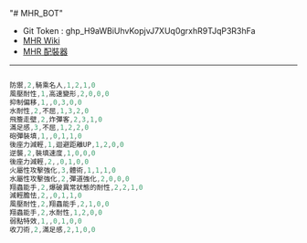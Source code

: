"# MHR_BOT"

- Git Token : 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
- [MHR Wiki](https://mhr.gameqb.net/)
- [MHR 配裝器](https://mhrise.wiki-db.com/sim/?hl=zh-hant)

---

```javascript

防禦,2,騎乘名人,1,2,1,0
風壓耐性,1,高速變形,2,0,0,0
抑制偏移,1,,0,3,0,0
水耐性,2,不屈,1,3,2,0
飛簷走壁,2,炸彈客,2,3,1,0
滿足感,3,不屈,1,2,2,0
砲彈裝填,1,,0,1,1,0
後座力減輕,1,迴避距離UP,1,2,0,0
逆襲,2,裝填速度,1,0,0,0
後座力減輕,2,,0,1,0,0
火屬性攻擊強化,3,體術,1,1,1,0
水屬性攻擊強化,2,彈道強化,2,0,0,0
翔蟲能手,2,爆破異常狀態的耐性,2,2,1,0
減輕膽怯,2,,0,1,1,0
風壓耐性,2,翔蟲能手,2,1,0,0
翔蟲能手,2,水耐性,1,2,0,0
弱點特效,1,,0,1,0,0
收刀術,2,滿足感,2,1,0,0

```
